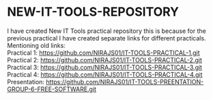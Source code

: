 # NEW-IT-TOOLS-REPOSITORY
I have created New IT Tools practical repository this is because for the previous practical I have created separate links for different practicals.<br>
Mentioning old links: <br>
Practical 1: https://github.com/NIRAJS01/IT-TOOLS-PRACTICAL-1.git <br>
Practical 2: https://github.com/NIRAJS01/IT-TOOLS-PRACTICAL-2.git <br>
Practical 3: https://github.com/NIRAJS01/IT-TOOLS-PRACTICAL-3.git <br>
Practical 4: https://github.com/NIRAJS01/IT-TOOLS-PRACTICAL-4.git <br>
Presentation: https://github.com/NIRAJS01/IT-TOOLS-PREENTATION-GROUP-6-FREE-SOFTWARE.git
